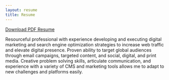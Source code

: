 ```yaml
---
layout: resume
title: Resume
---
```


<a href="#" class="mt-4 pointer-events-auto transition ease-in-out duration-300 inline-flex items-baseline text-center rounded-sm bg-orange-600 py-2 px-4 no-underline font-semibold text-white hover:bg-orange-800"><i class="fa-solid fa-file-pdf text-sm mr-2"></i>Download PDF Resume</a>

Resourceful professional with experience developing and executing digital marketing and search engine optimization strategies to increase web traffic and elevate digital presence. Proven ability to target global audiences through email campaigns, targeted content, and social, digital, and print media. Creative problem solving skills, articulate communication, and experience with a variety of CMS and marketing tools allows me to adapt to new challenges and platforms easily.
